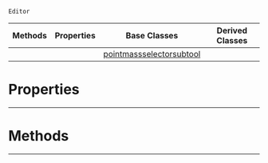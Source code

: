  `Editor`

|Methods|Properties|Base Classes|Derived Classes|
|---|---|---|---|
| | |[pointmassselectorsubtool](https://github.com/ArendDanielek/ZeroDocsTest/blob/master/code_reference/class_reference/pointmassselectorsubtool.markdown)| |


 #  Properties


---  
 #  Methods


---  
 
  
  
  
  
  
  
  

 